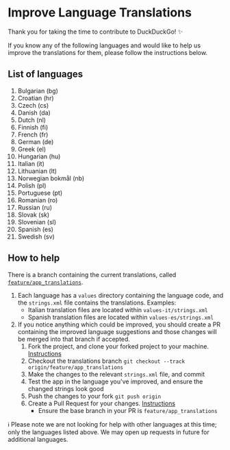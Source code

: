 # Improve Language Translations
Thank you for taking the time to contribute to DuckDuckGo! :sparkles:

If you know any of the following languages and would like to help us improve the translations for them, please follow the instructions below.

## List of languages
1. Bulgarian (bg)
1. Croatian (hr)
1. Czech (cs)
1. Danish (da)
1. Dutch (nl)
1. Finnish (fi)
1. French (fr)
1. German (de)
1. Greek (el)
1. Hungarian (hu)
1. Italian (it)
1. Lithuanian (lt)
1. Norwegian bokmål (nb)
1. Polish (pl)
1. Portuguese (pt)
1. Romanian (ro)
1. Russian (ru)
1. Slovak (sk)
1. Slovenian (sl)
1. Spanish (es)
1. Swedish (sv)

## How to help

There is a branch containing the current translations, called [`feature/app_translations`](https://github.com/duckduckgo/Android/tree/feature/app_translations/app/src/main/res).
1. Each language has a `values` directory containing the language code, and the `strings.xml` file contains the translations. Examples:
    - Italian translation files are located within `values-it/strings.xml`  
    - Spanish translation files are located within `values-es/strings.xml`
1. If you notice anything which could be improved, you should create a PR containing the improved language suggestions and those changes will be merged into that branch if accepted.
    1. Fork the project, and clone your forked project to your machine. [Instructions](https://help.github.com/en/articles/fork-a-repo)
    1. Checkout the translations branch `git checkout --track origin/feature/app_translations`
    1. Make the changes to the relevant `strings.xml` file, and commit
    1. Test the app in the language you've improved, and ensure the changed strings look good
    1. Push the changes to your fork `git push origin`
    1. Create a Pull Request for your changes. [Instructions](https://help.github.com/en/articles/creating-a-pull-request-from-a-fork)
        - Ensure the base branch in your PR is `feature/app_translations`
      

ℹ️ Please note we are not looking for help with other languages at this time; only the languages listed above. We may open up requests in future for additional languages.